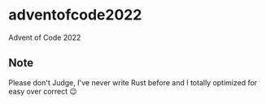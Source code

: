 # adventofcode2022

Advent of Code 2022

## Note

Please don't Judge, I've never write Rust before and I totally optimized for easy over correct :wink:
